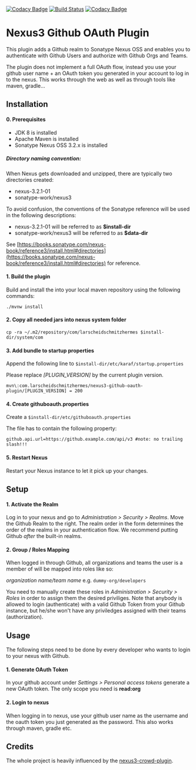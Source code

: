 [![Codacy Badge](https://api.codacy.com/project/badge/Grade/7de60ad600b743e0b2744ee86691e458)](https://www.codacy.com/app/jan_7/nexus3-github-oauth-plugin?utm_source=github.com&utm_medium=referral&utm_content=larscheid-schmitzhermes/nexus3-github-oauth-plugin&utm_campaign=badger)
[![Build Status](https://travis-ci.org/larscheid-schmitzhermes/nexus3-github-oauth-plugin.svg?branch=master)](https://travis-ci.org/larscheid-schmitzhermes/nexus3-github-oauth-plugin)
[![Codacy Badge](https://api.codacy.com/project/badge/Grade/7de60ad600b743e0b2744ee86691e458)](https://www.codacy.com/app/jan_7/nexus3-github-oauth-plugin?utm_source=github.com&amp;utm_medium=referral&amp;utm_content=larscheid-schmitzhermes/nexus3-github-oauth-plugin&amp;utm_campaign=Badge_Grade)
# Nexus3 Github OAuth Plugin
This plugin adds a Github realm to Sonatype Nexus OSS and enables you to authenticate with Github Users and authorize with Github Orgs and Teams.

The plugin does not implement a full OAuth flow, instead you use your github user name + an OAuth token you generated in your account to log in to the nexus. 
This works through the web as well as through tools like maven, gradle...

## Installation

#### 0. Prerequisites
* JDK 8 is installed
* Apache Maven is installed
* Sonatype Nexus OSS 3.2.x is installed 

##### Directory naming convention:
When Nexus gets downloaded and unzipped, there are typically two directories created:
* nexus-3.2.1-01
* sonatype-work/nexus3

To avoid confusion, the conventions of the Sonatype reference will be used in the following descriptions:
* nexus-3.2.1-01 will be referred to as **$install-dir**
* sonatype-work/nexus3 will be referred to as **$data-dir**

See [https://books.sonatype.com/nexus-book/reference3/install.html#directories](https://books.sonatype.com/nexus-book/reference3/install.html#directories) for reference.

#### 1. Build the plugin
Build and install the into your local maven repository using the following commands:

```
./mvnw install
```

#### 2. Copy all needed jars into nexus system folder
```
cp -ra ~/.m2/repository/com/larscheidschmitzhermes $install-dir/system/com
```

#### 3. Add bundle to startup properties
Append the following line to `$install-dir/etc/karaf/startup.properties` 

Please replace _[PLUGIN_VERSION]_ by the current plugin version.
```
mvn\:com.larscheidschmitzhermes/nexus3-github-oauth-plugin/[PLUGIN_VERSION] = 200
```

#### 4. Create githuboauth.properties
Create a `$install-dir/etc/githuboauth.properties`

The file has to contain the following property:

```properties
github.api.url=https://github.example.com/api/v3 #note: no trailing slash!!!
```

#### 5. Restart Nexus
Restart your Nexus instance to let it pick up your changes.

## Setup

#### 1. Activate the Realm
Log in to your nexus and go to _Administration > Security > Realms_. Move the Github Realm to the right. The realm order in the form determines the order of the realms in your authentication flow. We recommend putting Github _after_ the built-in realms.

#### 2. Group / Roles Mapping
When logged in through Github, all organizations and teams the user is a member of will be mapped into roles like so:

_organization name/team name_ e.g. `dummy-org/developers`

You need to manually create these roles in _Administration > Security > Roles_ in order to assign them the desired priviliges. Note that anybody is allowed to login (authenticate) with a valid Github Token from your Github instance, but he/she won't have any priviledges assigned with their teams (authorization).

## Usage

The following steps need to be done by every developer who wants to login to your nexus with Github.
#### 1. Generate OAuth Token
 
In your github account under _Settings > Personal access tokens_ generate a new OAuth token. The only scope you need is **read:org** 

#### 2. Login to nexus

When logging in to nexus, use your github user name as the username and the oauth token you just generated as the password.
This also works through maven, gradle etc.

## Credits

The whole project is heavily influenced by the [nexus3-crowd-plugin](https://github.com/pingunaut/nexus3-crowd-plugin).

